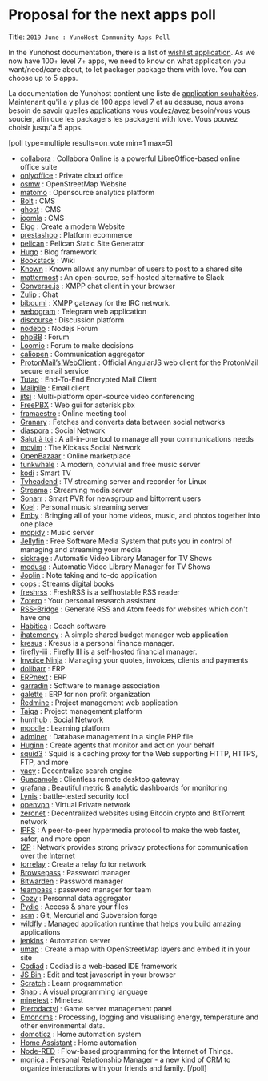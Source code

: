# Proposal for the next apps poll

Title: `2019 June : YunoHost Community Apps Poll`

In the Yunohost documentation, there is a list of [wishlist application](https://yunohost.org/#/apps_wishlist_en).
As we now have 100+ level 7+ apps, we need to know on what application you want/need/care about, to let packager package them with love. You can choose up to 5 apps.

La documentation de Yunohost contient une liste de [application souhaitées](https://yunohost.org/#/apps_wishlist_en).
Maintenant qu'il a y plus de 100 apps level 7 et au dessuse, nous avons besoin de savoir quelles applications vous voulez/avez besoin/vous vous soucier, afin que les packagers les packagent with love. Vous pouvez choisir jusqu'à 5 apps.

[poll type=multiple results=on_vote min=1 max=5]
* [collabora](https://www.collaboraoffice.com/) : Collabora Online is a powerful LibreOffice-based online office suite
* [onlyoffice](https://www.onlyoffice.com/fr/) : Private cloud office
* [osmw](https://www.openstreetmap.org) : OpenStreetMap Website
* [matomo](https://matomo.org) : Opensource analytics platform
* [Bolt](http://bolt.cm/) : CMS
* [ghost](https://ghost.org/) : CMS
* [joomla](https://www.joomla.org/) : CMS
* [Elgg](https://elgg.org/) : Create a modern Website
* [prestashop](https://www.prestashop.com/fr) : Platform ecommerce
* [pelican](https://blog.getpelican.com/) : Pelican Static Site Generator
* [Hugo](http://gohugo.io) : Blog framework
* [Bookstack](https://www.bookstackapp.com/) : Wiki
* [Known](https://withknown.com) : Known allows any number of users to post to a shared site
* [mattermost](http://www.mattermost.org/) : An open-source, self-hosted alternative to Slack
* [Converse.js](https://conversejs.org) : XMPP chat client in your browser
* [Zulip](https://zulipchat.com/) : Chat
* [biboumi](https://biboumi.louiz.org/) : XMPP gateway for the IRC network.
* [webogram](https://github.com/zhukov/webogram) : Telegram web application
* [discourse](http://Discourse.org) : Discussion platform
* [nodebb](https://nodebb.org/) : Nodejs Forum
* [phpBB](https://www.phpbb.com/) : Forum
* [Loomio](https://www.loomio.org) : Forum to make decisions
* [caliopen](https://www.caliopen.org) : Communication aggregator
* [ProtonMail’s WebClient](https://github.com/ProtonMail/WebClient) : Official AngularJS web client for the ProtonMail secure email service
* [Tutao](https://tutanota.com/) : End-To-End Encrypted Mail Client
* [Mailpile](https://www.mailpile.is) : Email client
* [jitsi](https://jitsi.org/Projects/JitMeet) : Multi-platform open-source video conferencing
* [FreePBX](https://www.freepbx.org/) : Web gui for asterisk pbx
* [framaestro](https://framaestro.org/) : Online meeting tool
* [Granary](https://github.com/snarfed/granary) : Fetches and converts data between social networks
* [diaspora](https://diasporafoundation.org) : Social Network
* [Salut à toi](https://salut-a-toi.org) : A all-in-one tool to manage all your communications needs
* [movim](https://movim.eu/) : The Kickass Social Network
* [OpenBazaar](https://openbazaar.org) : Online marketplace
* [funkwhale](https://funkwhale.audio) : A modern, convivial and free music server
* [kodi](https://kodi.tv/) : Smart TV
* [Tvheadend](https://tvheadend.org/) : TV streaming server and recorder for Linux
* [Streama](https://streamaserver.org/) : Streaming media server
* [Sonarr](https://sonarr.tv) : Smart PVR for newsgroup and bittorrent users
* [Koel](http://koel.phanan.net) : Personal music streaming server
* [Emby](https://emby.media/) : Bringing all of your home videos, music, and photos together into one place
* [mopidy](https://www.mopidy.com/) : Music server
* [Jellyfin](https://github.com/jellyfin) : Free Software Media System that puts you in control of managing and streaming your media
* [sickrage](https://www.sickrage.ca/) : Automatic Video Library Manager for TV Shows
* [medusa](https://pymedusa.com/) : Automatic Video Library Manager for TV Shows
* [Joplin](http://joplin.cozic.net/) : Note taking and to-do application
* [cops](https://blog.slucas.fr/fr/projects/calibre-opds-php-server/) : Streams digital books
* [freshrss](http://freshrss.org/) : FreshRSS is a selfhostable RSS reader
* [Zotero](https://zotero.org) : Your personal research assistant
* [RSS-Bridge](https://github.com/sebsauvage/rss-bridge) : Generate RSS and Atom feeds for websites which don't have one
* [Habitica](https://habitica.com/) : Coach software
* [ihatemoney](http://ihatemoney.org/) : A simple shared budget manager web application
* [kresus](https://framagit.org/kresusapp/kresus) : Kresus is a personal finance manager.
* [firefly-iii](https://firefly-iii.org/) : Firefly III is a self-hosted financial manager.
* [Invoice Ninja](https://www.invoiceninja.com) : Managing your quotes, invoices, clients and payments
* [dolibarr](https://www.dolibarr.org/) : ERP
* [ERPnext](https://erpnext.com/download) : ERP
* [garradin](http://garradin.eu/a-propos/) : Software to manage association
* [galette](http://galette.eu) : ERP for non profit organization
* [Redmine](https://www.redmine.org) : Project management web application
* [Taiga](https://taiga.io) : Project management platform
* [humhub](https://www.humhub.org/en) : Social Network
* [moodle](https://moodle.org/) : Learning platform
* [adminer](https://www.adminer.org/) : Database management in a single PHP file
* [Huginn](https://github.com/cantino/huginn) : Create agents that monitor and act on your behalf
* [squid3](http://www.squid-cache.org/) : Squid is a caching proxy for the Web supporting HTTP, HTTPS, FTP, and more
* [yacy](https://yacy.net/fr/index.html) : Decentralize search engine
* [Guacamole](http://guac-dev.org) : Clientless remote desktop gateway
* [grafana](http://grafana.org/) : Beautiful metric & analytic dashboards for monitoring
* [Lynis](http://cisofy.com/lynis/) : battle-tested security tool
* [openvpn](https://openvpn.net/) : Virtual Private network
* [zeronet](https://zeronet.io) : Decentralized websites using Bitcoin crypto and BitTorrent network
* [IPFS](https://ipfs.io) : A peer-to-peer hypermedia protocol to make the web faster, safer, and more open
* [I2P](https://geti2p.net/) : Network provides strong privacy protections for communication over the Internet
* [torrelay](https://www.torproject.org/) : Create a relay fo tor network
* [Browsepass](http://techualization.blogspot.de/2013/09/introducing-browsepass-keepass-on-web.html) : Password manager
* [Bitwarden](https://bitwarden.com/) : Password manager
* [teampass](https://teampass.net/) : password manager for team
* [Cozy](https://github.com/cozy) : Personnal data aggregator
* [Pydio](https://pydio.com/fr) : Access & share your files
* [scm](http://www.scm-manager.org) : Git, Mercurial and Subversion forge
* [wildfly](https://wildfly.org/) : Managed application runtime that helps you build amazing applications
* [jenkins](https://jenkins.io/) : Automation server
* [umap](https://wiki.openstreetmap.org/wiki/UMap) : Create a map with OpenStreetMap layers and embed it in your site
* [Codiad](http://codiad.com/) : Codiad is a web-based IDE framework
* [JS Bin](http://jsbin.com/help/2-second-setup) : Edit and test javascript in your browser
* [Scratch](https://scratch.mit.edu/) : Learn programmation
* [Snap](http://snap.berkeley.edu/) : A visual programming language
* [minetest](http://www.minetest.net/) : Minetest
* [Pterodactyl](https://pterodactyl.io/) : Game server management panel
* [Emoncms](https://github.com/emoncms/emoncms) : Processing, logging and visualising energy, temperature and other environmental data.
* [domoticz](https://www.domoticz.com) : Home automation system
* [Home Assistant](https://www.home-assistant.io/) : Home automation
* [Node-RED](https://nodered.org) : Flow-based programming for the Internet of Things.
* [monica](https://monica.com) : Personal Relationship Manager - a new kind of CRM to organize interactions with your friends and family.
[/poll]

